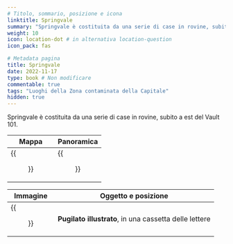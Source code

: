 ```yaml
---
# Titolo, sommario, posizione e icona
linktitle: Springvale
summary: "Springvale è costituita da una serie di case in rovine, subito a est del Vault 101."
weight: 10
icon: location-dot # in alternativa location-question
icon_pack: fas

# Metadata pagina
title: Springvale
date: 2022-11-17
type: book # Non modificare
commentable: true
tags: "Luoghi della Zona contaminata della Capitale"
hidden: true
---
```





Springvale è costituita da una serie di case in rovine, subito a est del Vault 101.

| Mappa                                  | Panoramica                                     |
| -------------------------------------- | ---------------------------------------------- |
| {{<figure src="Springvale_loc.webp">}} | {{<figure src="Springvale_aerial_view.webp">}} |

| Immagine                                  | Oggetto e posizione                                    |
| ----------------------------------------- | ------------------------------------------------------ |
| {{<figure src="FO3_PI_Springvale.webp">}} | **Pugilato illustrato**, in una cassetta delle lettere |

